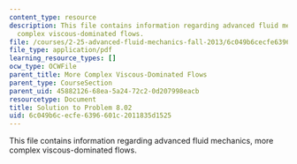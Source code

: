 ```yaml
---
content_type: resource
description: This file contains information regarding advanced fluid mechanics, more
  complex viscous-dominated flows.
file: /courses/2-25-advanced-fluid-mechanics-fall-2013/6c049b6cecfe6396601c2011835d1525_MIT2_25F13_Solution8.02.pdf
file_type: application/pdf
learning_resource_types: []
ocw_type: OCWFile
parent_title: More Complex Viscous-Dominated Flows
parent_type: CourseSection
parent_uid: 45882126-68ea-5a24-72c2-0d207998eacb
resourcetype: Document
title: Solution to Problem 8.02
uid: 6c049b6c-ecfe-6396-601c-2011835d1525
---
```

This file contains information regarding advanced fluid mechanics, more complex viscous-dominated flows.

